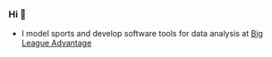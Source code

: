 ### Hi 👋

- I model sports and develop software tools for data analysis at [Big League Advantage](https://bigleagueadvantage.com)
